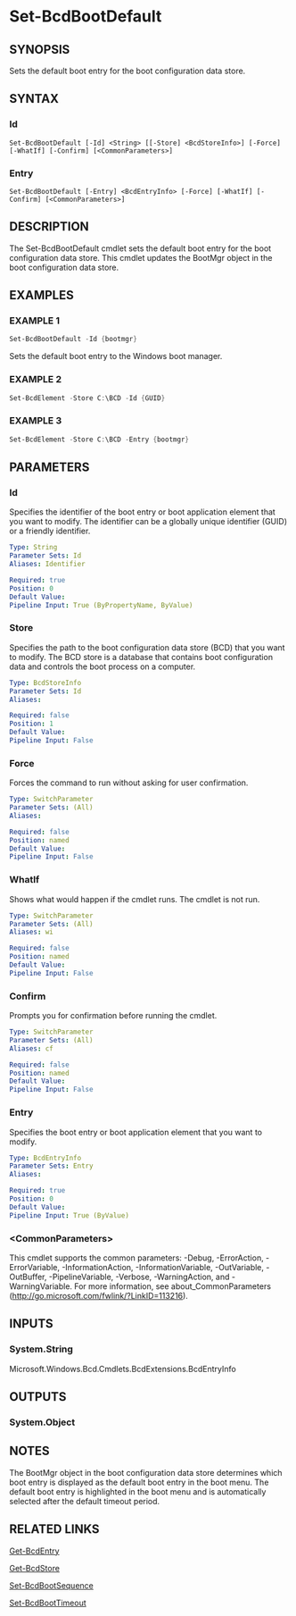 # Set-BcdBootDefault

## SYNOPSIS
Sets the default boot entry for the boot configuration data store.

## SYNTAX

### Id
```
Set-BcdBootDefault [-Id] <String> [[-Store] <BcdStoreInfo>] [-Force] [-WhatIf] [-Confirm] [<CommonParameters>]
```

### Entry
```
Set-BcdBootDefault [-Entry] <BcdEntryInfo> [-Force] [-WhatIf] [-Confirm] [<CommonParameters>]
```

## DESCRIPTION
The Set-BcdBootDefault cmdlet sets the default boot entry for the boot configuration data store. This cmdlet updates the BootMgr object in the boot configuration data store.

## EXAMPLES

### EXAMPLE 1

```powershell
Set-BcdBootDefault -Id {bootmgr}
```

Sets the default boot entry to the Windows boot manager.

### EXAMPLE 2

```powershell
Set-BcdElement -Store C:\BCD -Id {GUID}
```

### EXAMPLE 3

```powershell
Set-BcdElement -Store C:\BCD -Entry {bootmgr}
```

## PARAMETERS

### Id
Specifies the identifier of the boot entry or boot application element that you want to modify. The identifier can be a globally unique identifier (GUID) or a friendly identifier.

```yaml
Type: String
Parameter Sets: Id
Aliases: Identifier

Required: true
Position: 0
Default Value: 
Pipeline Input: True (ByPropertyName, ByValue)
```

### Store
Specifies the path to the boot configuration data store (BCD) that you want to modify. The BCD store is a database that contains boot configuration data and controls the boot process on a computer.

```yaml
Type: BcdStoreInfo
Parameter Sets: Id
Aliases: 

Required: false
Position: 1
Default Value: 
Pipeline Input: False
```

### Force
Forces the command to run without asking for user confirmation.

```yaml
Type: SwitchParameter
Parameter Sets: (All)
Aliases: 

Required: false
Position: named
Default Value: 
Pipeline Input: False
```

### WhatIf
Shows what would happen if the cmdlet runs. The cmdlet is not run.

```yaml
Type: SwitchParameter
Parameter Sets: (All)
Aliases: wi

Required: false
Position: named
Default Value: 
Pipeline Input: False
```

### Confirm
Prompts you for confirmation before running the cmdlet.

```yaml
Type: SwitchParameter
Parameter Sets: (All)
Aliases: cf

Required: false
Position: named
Default Value: 
Pipeline Input: False
```

### Entry
Specifies the boot entry or boot application element that you want to modify.

```yaml
Type: BcdEntryInfo
Parameter Sets: Entry
Aliases: 

Required: true
Position: 0
Default Value: 
Pipeline Input: True (ByValue)
```

### \<CommonParameters\>
This cmdlet supports the common parameters: -Debug, -ErrorAction, -ErrorVariable, -InformationAction, -InformationVariable, -OutVariable, -OutBuffer, -PipelineVariable, -Verbose, -WarningAction, and -WarningVariable. For more information, see about_CommonParameters (http://go.microsoft.com/fwlink/?LinkID=113216).

## INPUTS

### System.String
Microsoft.Windows.Bcd.Cmdlets.BcdExtensions.BcdEntryInfo


## OUTPUTS

### System.Object


## NOTES

The BootMgr object in the boot configuration data store determines which boot entry is displayed as the default boot entry in the boot menu. The default boot entry is highlighted in the boot  menu and is automatically selected after the default timeout period.

## RELATED LINKS

[Get-BcdEntry]()

[Get-BcdStore]()

[Set-BcdBootSequence]()

[Set-BcdBootTimeout]()
